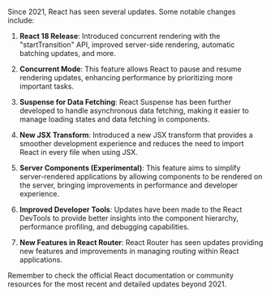 Since 2021, React has seen several updates. Some notable changes include:

1. **React 18 Release**: Introduced concurrent rendering with the "startTransition" API, improved server-side rendering, automatic batching updates, and more.

2. **Concurrent Mode**: This feature allows React to pause and resume rendering updates, enhancing performance by prioritizing more important tasks.

3. **Suspense for Data Fetching**: React Suspense has been further developed to handle asynchronous data fetching, making it easier to manage loading states and data fetching in components.

4. **New JSX Transform**: Introduced a new JSX transform that provides a smoother development experience and reduces the need to import React in every file when using JSX.

5. **Server Components (Experimental)**: This feature aims to simplify server-rendered applications by allowing components to be rendered on the server, bringing improvements in performance and developer experience.

6. **Improved Developer Tools**: Updates have been made to the React DevTools to provide better insights into the component hierarchy, performance profiling, and debugging capabilities.

7. **New Features in React Router**: React Router has seen updates providing new features and improvements in managing routing within React applications.

Remember to check the official React documentation or community resources for the most recent and detailed updates beyond 2021.
